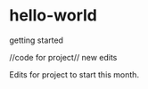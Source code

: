 # hello-world
getting started

//code for project//
<h>new edits</h>

Edits for project to start this month.
